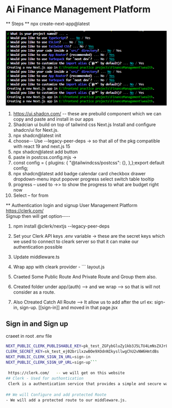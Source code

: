 # Ai Finance Management Platform 
** Steps **
 npx create-next-app@latest

![alt text](image.png)

1.	https://ui.shadcn.com/  -- these are prebuild component which we can copy and paste and install in our apps
2.	Shadcian ui build on top of tailwind css Next.js
Install and configure shadcn/ui for Next.js.
3.	npx shadcn@latest init
4.	choose--   Use --legacy-peer-deps  -> so that all of the pkg compatible with react 19 and next.js 15
5.	npx shadcn@latest add button
6.	paste in postcss.config.mjs -> 
7.	const config = {  plugins: {    "@tailwindcss/postcss": {},  },};export default config;
8.	npx shadcn@latest add badge calendar card checkbox drawer dropdown-menu input                   popover progress select switch table tooltip
9.	 progress – used to  ->> to show the progress to what are budget right now
10.	Select – for from 



** Authentication login and signup
User Management Platform  https://clerk.com/  
Signup then will get option----
1.	npm install @clerk/nextjs --legacy-peer-deps

2.	Set your Clerk API keys
.env variable  -> these are the secret keys which we used to connect to cleark server so that it can make our authentication possible 
3.	Update middleware.ts
4.	Wrap app with cleark provider - ``` layout.js
5.  Craeted Some Public Route And Private Route and Group them also.
6.  Created folder under app/(auth) --> and we wrap  --> so that is will not consider as a route.
7.  Also Ctreated Catch All Route --> It allow us to add after the url ex: sign-in, sign-up.
[[sign-in]] and moved in that page.jsx

## Sign in and Sign up
craeet in root .env file 
``` bash 
NEXT_PUBLIC_CLERK_PUBLISHABLE_KEY=pk_test_ZGFybGluZy1kb3J5LTU4LmNsZXJrLmFjY291bnRzLmRldiQ
CLERK_SECRET_KEY=sk_test_ej02brilxzwBOe9XOdnNIkysllwgChU2vNW6HmtdBs
NEXT_PUBLIC_CLERK_SIGN_IN_URL=sign-in
NEXT_PUBLIC_CLERK_SIGN_UP_URL=sign-up```

 https://clerk.com/   -- we will get on this website
## Clerk - Used for authontication
 Clerk is a authentication service that provides a simple and secure way to manage user authentication.

## We will Configure and add protected Roote 
- We will add a protected route to our middleware.js.


